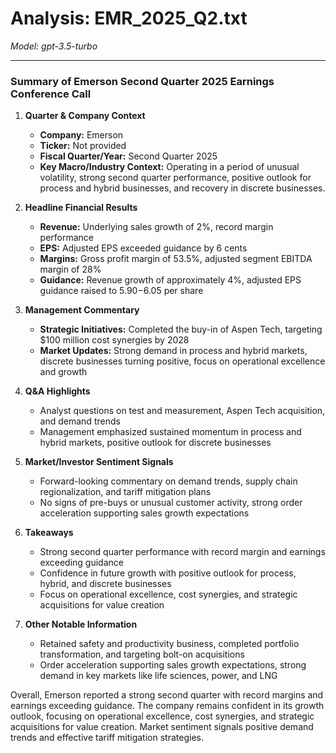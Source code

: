 # Analysis: EMR_2025_Q2.txt

*Model: gpt-3.5-turbo*

---

### Summary of Emerson Second Quarter 2025 Earnings Conference Call

1. **Quarter & Company Context**
   - **Company:** Emerson
   - **Ticker:** Not provided
   - **Fiscal Quarter/Year:** Second Quarter 2025
   - **Key Macro/Industry Context:** Operating in a period of unusual volatility, strong second quarter performance, positive outlook for process and hybrid businesses, and recovery in discrete businesses.

2. **Headline Financial Results**
   - **Revenue:** Underlying sales growth of 2%, record margin performance
   - **EPS:** Adjusted EPS exceeded guidance by 6 cents
   - **Margins:** Gross profit margin of 53.5%, adjusted segment EBITDA margin of 28%
   - **Guidance:** Revenue growth of approximately 4%, adjusted EPS guidance raised to $5.90-$6.05 per share

3. **Management Commentary**
   - **Strategic Initiatives:** Completed the buy-in of Aspen Tech, targeting $100 million cost synergies by 2028
   - **Market Updates:** Strong demand in process and hybrid markets, discrete businesses turning positive, focus on operational excellence and growth

4. **Q&A Highlights**
   - Analyst questions on test and measurement, Aspen Tech acquisition, and demand trends
   - Management emphasized sustained momentum in process and hybrid markets, positive outlook for discrete businesses

5. **Market/Investor Sentiment Signals**
   - Forward-looking commentary on demand trends, supply chain regionalization, and tariff mitigation plans
   - No signs of pre-buys or unusual customer activity, strong order acceleration supporting sales growth expectations

6. **Takeaways**
   - Strong second quarter performance with record margin and earnings exceeding guidance
   - Confidence in future growth with positive outlook for process, hybrid, and discrete businesses
   - Focus on operational excellence, cost synergies, and strategic acquisitions for value creation

7. **Other Notable Information**
   - Retained safety and productivity business, completed portfolio transformation, and targeting bolt-on acquisitions
   - Order acceleration supporting sales growth expectations, strong demand in key markets like life sciences, power, and LNG

Overall, Emerson reported a strong second quarter with record margins and earnings exceeding guidance. The company remains confident in its growth outlook, focusing on operational excellence, cost synergies, and strategic acquisitions for value creation. Market sentiment signals positive demand trends and effective tariff mitigation strategies.